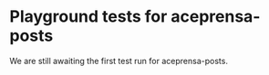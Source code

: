 # Playground tests for aceprensa-posts
We are still awaiting the first test run for aceprensa-posts.
